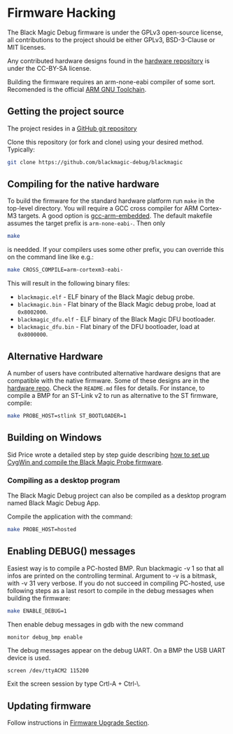 # Firmware Hacking

The Black Magic Debug firmware is under the GPLv3 open-source license, all contributions to the project
should be either GPLv3, BSD-3-Clause or MIT licenses.

Any contributed hardware designs found in the
[hardware repository](https://github.com/blackmagic-debug/blackmagic-hardware/) is under the CC-BY-SA license.

Building the firmware requires an arm-none-eabi compiler of some sort. Recomended is the official
[ARM GNU Toolchain](https://developer.arm.com/downloads/-/arm-gnu-toolchain-downloads).

## Getting the project source

The project resides in a [GitHub git repository](https://github.com/blackmagic-debug/blackmagic)

Clone this repository (or fork and clone) using your desired method. Typically:

```sh
git clone https://github.com/blackmagic-debug/blackmagic
```

## Compiling for the native hardware

To build the firmware for the standard hardware platform run `make` in the top-level directory.
You will require a GCC cross compiler for ARM Cortex-M3 targets. A good option is
[gcc-arm-embedded](https://developer.arm.com/downloads/-/gnu-rm).
The default makefile assumes the target prefix is `arm-none-eabi-`. Then only

```bash
make
```

is needded. If your compilers uses some other prefix,  you can override this
on the command line like e.g.:

```bash
make CROSS_COMPILE=arm-cortexm3-eabi-
```

This will result in the following binary files:

* `blackmagic.elf` - ELF binary of the Black Magic debug probe.
* `blackmagic.bin` - Flat binary of the Black Magic debug probe, load at `0x8002000`.
* `blackmagic_dfu.elf` - ELF binary of the Black Magic DFU bootloader.
* `blackmagic_dfu.bin` - Flat binary of the DFU bootloader, load at `0x8000000`.

## Alternative Hardware

A number of users have contributed alternative hardware designs that are compatible with the native firmware.
Some of these designs are in the
[hardware repo](https://github.com/blackmagic-debug/blackmagic-hardware/tree/master/contrib). Check the
`README.md` files for details. For instance, to compile a BMP for an ST-Link v2 to run as alternative to the
ST firmware, compile:

```bash
make PROBE_HOST=stlink ST_BOOTLOADER=1
```

## Building on Windows

Sid Price wrote a detailed step by step guide describing
[how to set up CygWin and compile the Black Magic Probe firmware](http://www.sidprice.com/2018/05/23/cortex-m-debugging-probe/).

### Compiling as a desktop program

The Black Magic Debug project can also be compiled as a desktop program named Black Magic Debug App.

Compile the application with the command:

```bash
make PROBE_HOST=hosted
```

## Enabling DEBUG() messages

Easiest way is to compile a PC-hosted BMP. Run blackmagic -v 1 so that all infos are printed on the controlling
terminal. Argument to -v is a bitmask, with -v 31 very verbose. If you do not succeed in compiling PC-hosted,
use following steps as a last resort to compile in the debug messages when building the firmware:

```bash
make ENABLE_DEBUG=1
```

Then enable debug messages in gdb with the new command

```gdb
monitor debug_bmp enable
```

The debug messages appear on the debug UART. On a BMP the USB UART device is used.

```bash
screen /dev/ttyACM2 115200
```

Exit the screen session by type Crtl-A + Ctrl-\\.

## Updating firmware

Follow instructions in [Firmware Upgrade Section](/upgrade.md).
